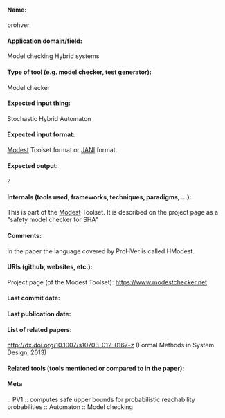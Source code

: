 #### Name:
prohver

#### Application domain/field:
Model checking
Hybrid systems

#### Type of tool (e.g. model checker, test generator):
Model checker

#### Expected input thing:
Stochastic Hybrid Automaton

#### Expected input format:
[Modest](../Frameworks/Modest.md) Toolset format or [JANI](../../Formats/JANI.md) format.

#### Expected output:
?

#### Internals (tools used, frameworks, techniques, paradigms, ...):
This is part of the [Modest](../Frameworks/Modest.md) Toolset. It is described on the project page as a "safety model checker for SHA"

#### Comments:
In the paper the language covered by ProHVer is called HModest.

#### URIs (github, websites, etc.):
Project page (of the Modest Toolset): https://www.modestchecker.net

#### Last commit date:

#### Last publication date:

#### List of related papers:
http://dx.doi.org/10.1007/s10703-012-0167-z (Formal Methods in System Design, 2013)

#### Related tools (tools mentioned or compared to in the paper):

#### Meta
:: PV1 :: computes safe upper bounds for probabilistic reachability probabilities
:: Automaton
:: Model checking
